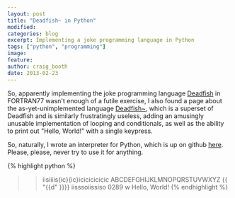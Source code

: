 ```yaml
---
layout: post
title: "Deadfish~ in Python"
modified:
categories: blog
excerpt: Implementing a joke programming language in Python
tags: ["python", "programming"]
image:
feature:
author: craig_booth
date: 2013-02-23
---
```


So, apparently implementing the joke programming language <a href="http://esolangs.org/wiki/Deadfish">Deadfish</a> in FORTRAN77 wasn't enough of a futile exercise, I also found a page about the as-yet-unimplemented language <a href="http://esolangs.org/wiki/Deadfish~">Deadfish~</a>, which is a superset of Deadfish and is similarly frustratingly useless,  adding an amusingly unusable implementation of looping and conditionals, as well as the ability to print out "Hello, World!" with a single keypress.

So, naturally, I wrote an interpreter for Python, which is up on github <a href="https://github.com/craigmbooth/deadfish">here</a>.  Please, please, never try to use it for anything.

{% highlight python %}
>>iisiiiis{ic}{ic}icicicicicic
ABCDEFGHIJKLMNOPQRSTUVWXYZ
>>{{ "{{d" }}}}
>>iisssoiissiso
0289
>>w
Hello, World!
{% endhighlight %}
